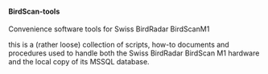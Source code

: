 #### BirdScan-tools
Convenience software tools for Swiss BirdRadar BirdScanM1

this is a (rather loose) collection of scripts, how-to documents and procedures used to handle both the Swiss BirdRadar BirdScan M1 hardware and the local copy of its MSSQL database.

